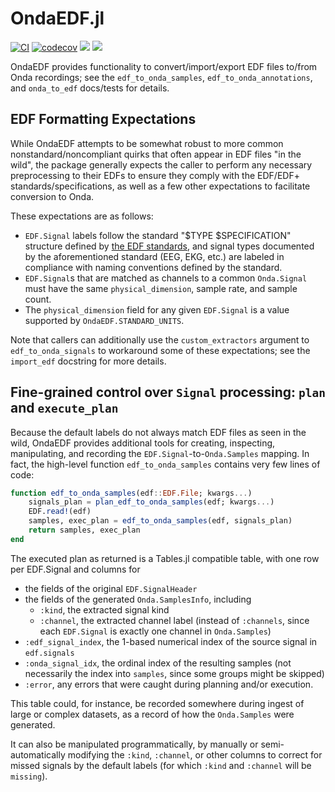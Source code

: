 # OndaEDF.jl

[![CI](https://github.com/beacon-biosignals/OndaEDF.jl/actions/workflows/CI.yml/badge.svg)](https://github.com/beacon-biosignals/OndaEDF.jl/actions/workflows/CI.yml)
[![codecov](https://codecov.io/gh/beacon-biosignals/OndaEDF.jl/branch/master/graph/badge.svg?token=7oZhx7P9kq)](https://codecov.io/gh/beacon-biosignals/OndaEDF.jl)
[![](https://img.shields.io/badge/docs-stable-blue.svg)](https://beacon-biosignals.github.io/OndaEDF.jl/stable)
[![](https://img.shields.io/badge/docs-dev-blue.svg)](https://beacon-biosignals.github.io/OndaEDF.jl/dev)

OndaEDF provides functionality to convert/import/export EDF files to/from Onda recordings; see the `edf_to_onda_samples`, `edf_to_onda_annotations`, and `onda_to_edf` docs/tests for details.

## EDF Formatting Expectations

While OndaEDF attempts to be somewhat robust to more common nonstandard/noncompliant quirks that often appear in EDF files "in the wild", the package generally expects the caller to perform any necessary preprocessing to their EDFs to ensure they comply with the EDF/EDF+ standards/specifications, as well as a few other expectations to facilitate conversion to Onda.

These expectations are as follows:

- `EDF.Signal` labels follow the standard "$TYPE $SPECIFICATION" structure defined by [the EDF standards](https://www.edfplus.info/specs/edftexts.html), and signal types documented by the aforementioned standard (EEG, EKG, etc.) are labeled in compliance with naming conventions defined by the standard.
- `EDF.Signal`s that are matched as channels to a common `Onda.Signal` must have the same `physical_dimension`, sample rate, and sample count.
- The `physical_dimension` field for any given `EDF.Signal` is a value supported by `OndaEDF.STANDARD_UNITS`.

Note that callers can additionally use the `custom_extractors` argument to `edf_to_onda_signals` to workaround some of these expectations; see the `import_edf` docstring for more details.

## Fine-grained control over `Signal` processing: `plan` and `execute_plan`

Because the default labels do not always match EDF files as seen in the wild, OndaEDF provides additional tools for creating, inspecting, manipulating, and recording the `EDF.Signal`-to-`Onda.Samples` mapping.
In fact, the high-level function `edf_to_onda_samples` contains very few lines of code:
```julia
function edf_to_onda_samples(edf::EDF.File; kwargs...)
    signals_plan = plan_edf_to_onda_samples(edf; kwargs...)
    EDF.read!(edf)
    samples, exec_plan = edf_to_onda_samples(edf, signals_plan)
    return samples, exec_plan
end
```
The executed plan as returned is a Tables.jl compatible table, with one row per EDF.Signal and columns for
- the fields of the original `EDF.SignalHeader`
- the fields of the generated `Onda.SamplesInfo`, including
  - `:kind`, the extracted signal kind
  - `:channel`, the extracted channel label (instead of `:channels`, since each `EDF.Signal` is exactly one channel in `Onda.Samples`)
- `:edf_signal_index`, the 1-based numerical index of the source signal in `edf.signals`
- `:onda_signal_idx`, the ordinal index of the resulting samples (not necessarily the index into `samples`, since some groups might be skipped)
- `:error`, any errors that were caught during planning and/or execution.

This table could, for instance, be recorded somewhere during ingest of large or complex datasets, as a record of how the `Onda.Samples` were generated.

It can also be manipulated programmatically, by manually or semi-automatically modifying the `:kind`, `:channel`, or other columns to correct for missed signals by the default labels (for which `:kind` and `:channel` will be `missing`).
